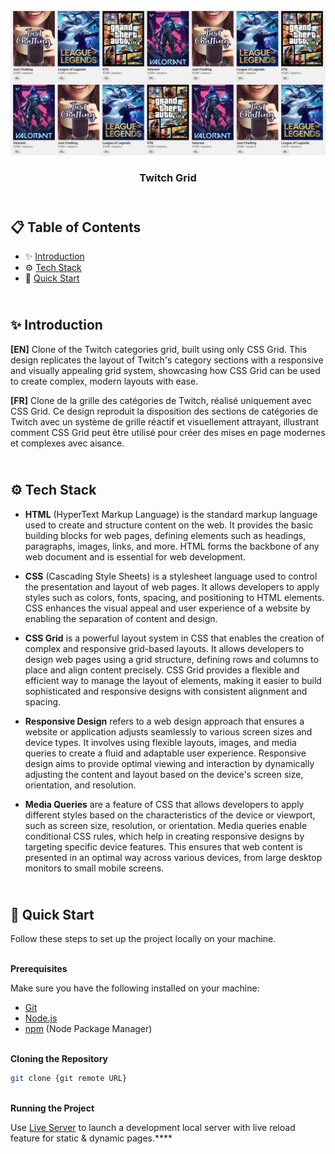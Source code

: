 <div align="center">
    <a href="https://twitch-grid-fv.netlify.app" target="_blank">
      <img src="design/preview.webp" alt="Project Banner">
    </a>
  <h3 align="center">Twitch Grid</h3>
</div>

##  <br /> 📋 <a name="table">Table of Contents</a>

- ✨ [Introduction](#introduction)
- ⚙️ [Tech Stack](#tech-stack)
- 🚀 [Quick Start](#quick-start)

##  <br /> <a name="introduction">✨ Introduction</a>

**[EN]** Clone of the Twitch categories grid, built using only CSS Grid. This design replicates the layout of Twitch's category sections with a responsive and visually appealing grid system, showcasing how CSS Grid can be used to create complex, modern layouts with ease.

**[FR]** Clone de la grille des catégories de Twitch, réalisé uniquement avec CSS Grid. Ce design reproduit la disposition des sections de catégories de Twitch avec un système de grille réactif et visuellement attrayant, illustrant comment CSS Grid peut être utilisé pour créer des mises en page modernes et complexes avec aisance.

##  <br /> <a name="tech-stack">⚙️ Tech Stack</a>

- **HTML** (HyperText Markup Language) is the standard markup language used to create and structure content on the web. It provides the basic building blocks for web pages, defining elements such as headings, paragraphs, images, links, and more. HTML forms the backbone of any web document and is essential for web development.
  
- **CSS** (Cascading Style Sheets) is a stylesheet language used to control the presentation and layout of web pages. It allows developers to apply styles such as colors, fonts, spacing, and positioning to HTML elements. CSS enhances the visual appeal and user experience of a website by enabling the separation of content and design.
  
- **CSS Grid** is a powerful layout system in CSS that enables the creation of complex and responsive grid-based layouts. It allows developers to design web pages using a grid structure, defining rows and columns to place and align content precisely. CSS Grid provides a flexible and efficient way to manage the layout of elements, making it easier to build sophisticated and responsive designs with consistent alignment and spacing.

- **Responsive Design** refers to a web design approach that ensures a website or application adjusts seamlessly to various screen sizes and device types. It involves using flexible layouts, images, and media queries to create a fluid and adaptable user experience. Responsive design aims to provide optimal viewing and interaction by dynamically adjusting the content and layout based on the device's screen size, orientation, and resolution.

- **Media Queries** are a feature of CSS that allows developers to apply different styles based on the characteristics of the device or viewport, such as screen size, resolution, or orientation. Media queries enable conditional CSS rules, which help in creating responsive designs by targeting specific device features. This ensures that web content is presented in an optimal way across various devices, from large desktop monitors to small mobile screens.

## <br /> <a name="quick-start">🚀 Quick Start</a>

Follow these steps to set up the project locally on your machine.

<br/>**Prerequisites**

Make sure you have the following installed on your machine:

- [Git](https://git-scm.com/)
- [Node.js](https://nodejs.org/en)
- [npm](https://www.npmjs.com/) (Node Package Manager)

<br/>**Cloning the Repository**

```bash
git clone {git remote URL}
```

<br/>**Running the Project**

Use [Live Server](https://marketplace.visualstudio.com/items?itemName=ritwickdey.LiveServer)
to launch a development local server with live reload feature for static & dynamic pages.****